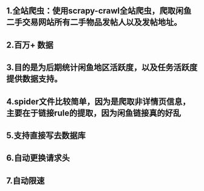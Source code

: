 <h2>1.全站爬虫：使用scrapy-crawl全站爬虫，爬取闲鱼二手交易网站所有二手物品发帖人以及发帖地址。</h2>
<h2>2.百万+ 数据</h2>
<h2>3.目的是为后期统计闲鱼地区活跃度，以及任务活跃度提供数据支持。</h2>
<h2>4.spider文件比较简单，因为是爬取非详情页信息，主要在于链接rule的提取，因为闲鱼链接真的好乱</h2>
<h2>5.支持直接写去数据库</h2>
<h2>6.自动更换请求头</h2>
<h2>7.自动限速</h2>
